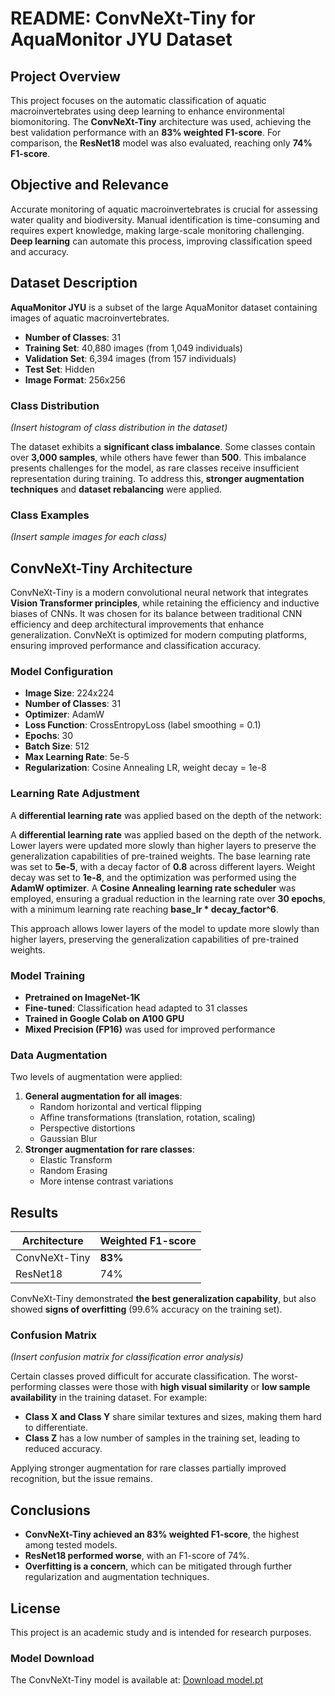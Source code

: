 # README: ConvNeXt-Tiny for AquaMonitor JYU Dataset

## Project Overview
This project focuses on the automatic classification of aquatic macroinvertebrates using deep learning to enhance environmental biomonitoring. The **ConvNeXt-Tiny** architecture was used, achieving the best validation performance with an **83% weighted F1-score**. For comparison, the **ResNet18** model was also evaluated, reaching only **74% F1-score**.

## Objective and Relevance
Accurate monitoring of aquatic macroinvertebrates is crucial for assessing water quality and biodiversity. Manual identification is time-consuming and requires expert knowledge, making large-scale monitoring challenging. **Deep learning** can automate this process, improving classification speed and accuracy.

## Dataset Description

**AquaMonitor JYU** is a subset of the large AquaMonitor dataset containing images of aquatic macroinvertebrates.

- **Number of Classes**: 31
- **Training Set**: 40,880 images (from 1,049 individuals)
- **Validation Set**: 6,394 images (from 157 individuals)
- **Test Set**: Hidden
- **Image Format**: 256x256

### Class Distribution
*(Insert histogram of class distribution in the dataset)*

The dataset exhibits a **significant class imbalance**. Some classes contain over **3,000 samples**, while others have fewer than **500**. This imbalance presents challenges for the model, as rare classes receive insufficient representation during training. To address this, **stronger augmentation techniques** and **dataset rebalancing** were applied.

### Class Examples
*(Insert sample images for each class)*

## ConvNeXt-Tiny Architecture

ConvNeXt-Tiny is a modern convolutional neural network that integrates **Vision Transformer principles**, while retaining the efficiency and inductive biases of CNNs. It was chosen for its balance between traditional CNN efficiency and deep architectural improvements that enhance generalization. ConvNeXt is optimized for modern computing platforms, ensuring improved performance and classification accuracy.

### Model Configuration
- **Image Size**: 224x224
- **Number of Classes**: 31
- **Optimizer**: AdamW
- **Loss Function**: CrossEntropyLoss (label smoothing = 0.1)
- **Epochs**: 30
- **Batch Size**: 512
- **Max Learning Rate**: 5e-5
- **Regularization**: Cosine Annealing LR, weight decay = 1e-8

### Learning Rate Adjustment
A **differential learning rate** was applied based on the depth of the network:

A **differential learning rate** was applied based on the depth of the network. Lower layers were updated more slowly than higher layers to preserve the generalization capabilities of pre-trained weights. The base learning rate was set to **5e-5**, with a decay factor of **0.8** across different layers. Weight decay was set to **1e-8**, and the optimization was performed using the **AdamW optimizer**. A **Cosine Annealing learning rate scheduler** was employed, ensuring a gradual reduction in the learning rate over **30 epochs**, with a minimum learning rate reaching **base_lr * decay_factor^6**.

This approach allows lower layers of the model to update more slowly than higher layers, preserving the generalization capabilities of pre-trained weights.

### Model Training
- **Pretrained on ImageNet-1K**
- **Fine-tuned**: Classification head adapted to 31 classes
- **Trained in Google Colab on A100 GPU**
- **Mixed Precision (FP16)** was used for improved performance

### Data Augmentation
Two levels of augmentation were applied:

1. **General augmentation for all images**:
   - Random horizontal and vertical flipping
   - Affine transformations (translation, rotation, scaling)
   - Perspective distortions
   - Gaussian Blur
2. **Stronger augmentation for rare classes**:
   - Elastic Transform
   - Random Erasing
   - More intense contrast variations

## Results

| Architecture  | Weighted F1-score |
| ------------ | ----------------- |
| ConvNeXt-Tiny | **83%**           |
| ResNet18     | 74%               |

ConvNeXt-Tiny demonstrated **the best generalization capability**, but also showed **signs of overfitting** (99.6% accuracy on the training set).

### Confusion Matrix
*(Insert confusion matrix for classification error analysis)*

Certain classes proved difficult for accurate classification. The worst-performing classes were those with **high visual similarity** or **low sample availability** in the training dataset. For example:

- **Class X and Class Y** share similar textures and sizes, making them hard to differentiate.
- **Class Z** has a low number of samples in the training set, leading to reduced accuracy.

Applying stronger augmentation for rare classes partially improved recognition, but the issue remains.

## Conclusions

- **ConvNeXt-Tiny achieved an 83% weighted F1-score**, the highest among tested models.
- **ResNet18 performed worse**, with an F1-score of 74%.
- **Overfitting is a concern**, which can be mitigated through further regularization and augmentation techniques.

## License

This project is an academic study and is intended for research purposes.

### Model Download
The ConvNeXt-Tiny model is available at:
[Download model.pt](INSERT_YOUR_LINK_HERE)

